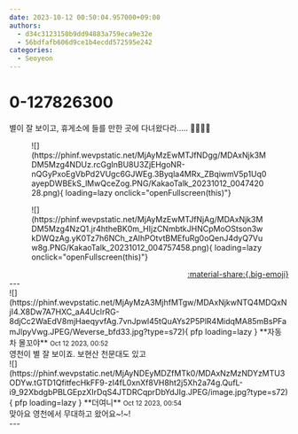 ```yaml
---
date: 2023-10-12 00:50:04.957000+09:00
authors:
  - d34c3123150b9dd94883a759eca9e32e
  - 56bdfafb606d9ce1b4ecdd572595e242
categories:
  - Seoyeon
---
```


# 0-127826300

<div class="post-container" markdown="1">
<div class="content-container md-sidebar__scrollwrap" markdown="1">

별이 잘 보이고, 휴게소에 들를 만한 곳에 다녀왔다라..... 🤔🤔🤔🤔
<figure markdown="1">
![](https://phinf.wevpstatic.net/MjAyMzEwMTJfNDgg/MDAxNjk3MDM5Mzg4NDUz.rcGgInBU8U3ZjEHgoNR-nQGyPxoEgVbPd2VUgc6GJWEg.3Byqla4MRx_ZBqiwmV5p1Uq0ayepDWBEkS_lMwQceZog.PNG/KakaoTalk_20231012_004742028.png){ loading=lazy onclick="openFullscreen(this)"}
</figure>

<figure markdown="1">
![](https://phinf.wevpstatic.net/MjAyMzEwMTJfNjAg/MDAxNjk3MDM5Mzg4NzQ1.jr4htheBK0m_HIjzCNmbtkJHNCpMoOStson3wkDWQzAg.yK0Tz7h6NCh_zAIhPOtvtBMEfuRg0oQenJ4dyQ7Vuw8g.PNG/KakaoTalk_20231012_004757458.png){ loading=lazy onclick="openFullscreen(this)"}
</figure>
 

</div>
</div>

<div style="text-align: right;" markdown="1">
<a href="https://weverse.io/fromis9/fanpost/0-127826300" style="text-align: right;">:material-share:{.big-emoji}</a>
</div>
---

<div class="comments-container md-sidebar__scrollwrap" markdown="1">
<div class="comment" markdown="1">
<div class='id-container' markdown="1">
![](https://phinf.wevpstatic.net/MjAyMzA3MjhfMTgw/MDAxNjkwNTQ4MDQxNjI4.X8Dw7A7HXC_aA4UclrRG-8djCc2WaEdV8mjHaeqyvfAg.7vnJpwl45tQuAYs2P5PlR4MidqMA85mBsPFamJlpyVwg.JPEG/Weverse_bfd33.jpg?type=s72){ pfp loading=lazy }
**자동차 몰꼬야** <small>Oct 12 2023, 00:52</small><br>
</div>
<div class='comment-body' markdown="1">
영천이 별 잘 보이죠. 보현산 천문대도 있고
</div>
</div>
<div class="reply" markdown="1">
<div class="comment" markdown="1">
<div class='id-container' markdown="1">
![](https://phinf.wevpstatic.net/MjAyNDEyMDZfMTk0/MDAxNzMzNDYzMTU3ODYw.tGTD1QfitfecHkFF9-zI4fL0xnXf8VH8ht2j5Xh2a74g.QufL-i9_92XbdgbPBLGEpzXIrDqS4JTDRCqprDbYdJIg.JPEG/image.jpg?type=s72){ pfp loading=lazy }
**<span class="artist">더여니</span>** <small>Oct 12 2023, 00:54</small><br>
</div>
<div class='comment-body' markdown="1">
맞아요 영천에서 무대하고 왔어요~!~!
</div>
</div>
</div>
</div>
---
